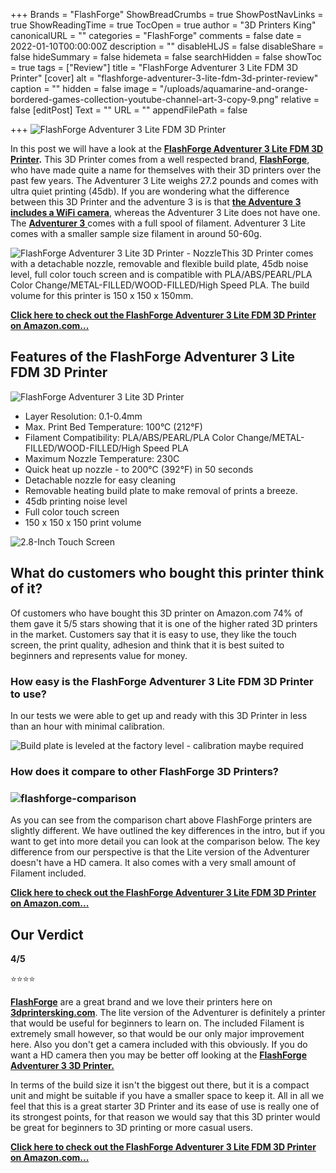 +++
Brands = "FlashForge"
ShowBreadCrumbs = true
ShowPostNavLinks = true
ShowReadingTime = true
TocOpen = true
author = "3D Printers King"
canonicalURL = ""
categories = "FlashForge"
comments = false
date = 2022-01-10T00:00:00Z
description = ""
disableHLJS = false
disableShare = false
hideSummary = false
hidemeta = false
searchHidden = false
showToc = true
tags = ["Review"]
title = "FlashForge Adventurer 3 Lite FDM 3D Printer"
[cover]
alt = "flashforge-adventurer-3-lite-fdm-3d-printer-review"
caption = ""
hidden = false
image = "/uploads/aquamarine-and-orange-bordered-games-collection-youtube-channel-art-3-copy-9.png"
relative = false
[editPost]
Text = ""
URL = ""
appendFilePath = false

+++
![FlashForge Adventurer 3 Lite FDM 3D Printer](https://images-na.ssl-images-amazon.com/images/I/51kWqP8ROvL._AC_UL604_SR604,400_.jpg "FlashForge Adventurer 3 Lite FDM 3D Printer")

In this post we will have a look at the [**FlashForge Adventurer 3 Lite FDM 3D Printer**](https://www.amazon.com/FlashForge-Adventurer-Lite-FDM-Printer/dp/B07TYRGWSQ?keywords=flashforge%2Badventurer%2B3%2Blite%2Bfdm%2B3d%2Bprinter&qid=1641847684&sprefix=flashforge%2Badventurer%2B3%2Blite%2Caps%2C152&sr=8-1-spons&spLa=ZW5jcnlwdGVkUXVhbGlmaWVyPUEyMUdQMzk2MFRZM082JmVuY3J5cHRlZElkPUEwMzc1ODE0MTJPWjdZUjM3SDY3RyZlbmNyeXB0ZWRBZElkPUEwNjM1ODE2OVk0SlFOR0JZTk1DJndpZGdldE5hbWU9c3BfYXRmJmFjdGlvbj1jbGlja1JlZGlyZWN0JmRvTm90TG9nQ2xpY2s9dHJ1ZQ&th=1&linkCode=ll1&tag=crosguy-20&linkId=63efd2b3d587b8ede449a39ed3ac7617&language=en_US&ref_=as_li_ss_tl)**.**  This 3D Printer comes from a well respected brand, [**FlashForge**](/category/flashforge), who have made quite a name for themselves with their 3D printers over the past few years.  The Adventurer 3 Lite weighs 27.2 pounds and comes with ultra quiet printing (45db).  If you are wondering what the difference between this 3D Printer and the adventure 3 is is that [**the Adventure 3 includes a WiFi camera**](https/posts/flashforge-adventurer-3-3d-printer/), whereas the Adventurer 3 Lite does not have one. The [**Adventurer 3** ](https/posts/flashforge-adventurer-3-3d-printer/)comes with a full spool of filament. Adventurer 3 Lite comes with a smaller sample size filament in around 50-60g.

![FlashForge Adventurer 3 Lite 3D Printer - Nozzle](https://m.media-amazon.com/images/S/aplus-media/sc/d9ce509f-ecf1-4b29-ac4b-93a818b1fd22.__CR0,0,600,600_PT0_SX300_V1___.jpg)This 3D Printer comes with a detachable nozzle, removable and flexible build plate, 45db noise level, full color touch screen and is compatible with PLA/ABS/PEARL/PLA Color Change/METAL-FILLED/WOOD-FILLED/High Speed PLA.  The build volume for this printer is 150 x 150 x 150mm.

[**Click here to check out the FlashForge Adventurer 3 Lite FDM 3D Printer on Amazon.com...**](https://www.amazon.com/FlashForge-Adventurer-Lite-FDM-Printer/dp/B07TYRGWSQ?keywords=flashforge%2Badventurer%2B3%2Blite%2Bfdm%2B3d%2Bprinter&qid=1641847684&sprefix=flashforge%2Badventurer%2B3%2Blite%2Caps%2C152&sr=8-1-spons&spLa=ZW5jcnlwdGVkUXVhbGlmaWVyPUEyMUdQMzk2MFRZM082JmVuY3J5cHRlZElkPUEwMzc1ODE0MTJPWjdZUjM3SDY3RyZlbmNyeXB0ZWRBZElkPUEwNjM1ODE2OVk0SlFOR0JZTk1DJndpZGdldE5hbWU9c3BfYXRmJmFjdGlvbj1jbGlja1JlZGlyZWN0JmRvTm90TG9nQ2xpY2s9dHJ1ZQ&th=1&linkCode=ll1&tag=crosguy-20&linkId=63efd2b3d587b8ede449a39ed3ac7617&language=en_US&ref_=as_li_ss_tl)

## Features of the FlashForge Adventurer 3 Lite FDM 3D Printer

![FlashForge Adventurer 3 Lite 3D Printer](https://m.media-amazon.com/images/S/aplus-media/sc/7e80f438-1d6e-439d-8ce9-bf3582807196.__CR0,0,1200,371_PT0_SX970_V1___.jpg)

* Layer Resolution: 0.1-0.4mm
* Max. Print Bed Temperature: 100°C (212°F)
* Filament Compatibility: PLA/ABS/PEARL/PLA Color Change/METAL-FILLED/WOOD-FILLED/High Speed PLA
* Maximum Nozzle Temperature: 230C
* Quick heat up nozzle - to 200°C (392°F) in 50 seconds
* Detachable nozzle for easy cleaning
* Removable heating build plate to make removal of prints a breeze.
* 45db printing noise level
* Full color touch screen
* 150 x 150 x 150 print volume

![2.8-Inch Touch Screen](https://m.media-amazon.com/images/S/aplus-media-library-service-media/1a909d86-cdba-43d7-abc4-1d46ea495ffa.__CR0,0,600,600_PT0_SX300_V1___.jpg)

## What do customers who bought this printer think of it?

Of customers who have bought this 3D printer on Amazon.com 74% of them gave it 5/5 stars showing that it is one of the higher rated 3D printers in the market.  Customers say that it is easy to use, they like the touch screen, the print quality, adhesion and think that it is best suited to beginners and represents value for money.

### How easy is the FlashForge Adventurer 3 Lite FDM 3D Printer to use?

In our tests we were able to get up and ready with this 3D Printer in less than an hour with minimal calibration.

![Build plate is leveled at the factory level - calibration maybe required](https://m.media-amazon.com/images/S/aplus-media-library-service-media/606fb83c-6ac8-46c5-95f8-58c16f478031.__CR0,0,800,800_PT0_SX300_V1___.jpg)

### How does it compare to other FlashForge 3D Printers?

### ![flashforge-comparison](/uploads/flashforge-comparison.png "flashforge-comparison")

As you can see from the comparison chart above FlashForge printers are slightly different.  We have outlined the key differences in the intro, but if you want to get into more detail you can look at the comparison below.  The key difference from our perspective is that the Lite version of the Adventurer doesn't have a HD camera.  It also comes with a very small amount of Filament included.

[**Click here to check out the FlashForge Adventurer 3 Lite FDM 3D Printer on Amazon.com...**](https://www.amazon.com/FlashForge-Adventurer-Lite-FDM-Printer/dp/B07TYRGWSQ?keywords=flashforge%2Badventurer%2B3%2Blite%2Bfdm%2B3d%2Bprinter&qid=1641847684&sprefix=flashforge%2Badventurer%2B3%2Blite%2Caps%2C152&sr=8-1-spons&spLa=ZW5jcnlwdGVkUXVhbGlmaWVyPUEyMUdQMzk2MFRZM082JmVuY3J5cHRlZElkPUEwMzc1ODE0MTJPWjdZUjM3SDY3RyZlbmNyeXB0ZWRBZElkPUEwNjM1ODE2OVk0SlFOR0JZTk1DJndpZGdldE5hbWU9c3BfYXRmJmFjdGlvbj1jbGlja1JlZGlyZWN0JmRvTm90TG9nQ2xpY2s9dHJ1ZQ&th=1&linkCode=ll1&tag=crosguy-20&linkId=63efd2b3d587b8ede449a39ed3ac7617&language=en_US&ref_=as_li_ss_tl)

## Our Verdict 

**4/5**

⭐⭐⭐⭐

[**FlashForge**](/category/flashforge) are a great brand and we love their printers here on [**3dprintersking.com**](https://3dprintersking.com).  The lite version of the Adventurer is definitely a printer that would be useful for beginners to learn on.  The included Filament is extremely small however, so that would be our only major improvement here.   Also you don't get a camera included with this obviously.  If you do want a HD camera then you may be better off looking at the [**FlashForge Adventurer 3 3D Printer.**](https/posts/flashforge-adventurer-3-3d-printer/)

In terms of the build size it isn't the biggest out there, but it is a compact unit and might be suitable if you have a smaller space to keep it.  All in all we feel that this is a great starter 3D Printer and its ease of use is really one of its strongest points, for that reason we would say that this 3D printer would be great for beginners to 3D printing or more casual users.

[**Click here to check out the FlashForge Adventurer 3 Lite FDM 3D Printer on Amazon.com...**](https://www.amazon.com/FlashForge-Adventurer-Lite-FDM-Printer/dp/B07TYRGWSQ?keywords=flashforge%2Badventurer%2B3%2Blite%2Bfdm%2B3d%2Bprinter&qid=1641847684&sprefix=flashforge%2Badventurer%2B3%2Blite%2Caps%2C152&sr=8-1-spons&spLa=ZW5jcnlwdGVkUXVhbGlmaWVyPUEyMUdQMzk2MFRZM082JmVuY3J5cHRlZElkPUEwMzc1ODE0MTJPWjdZUjM3SDY3RyZlbmNyeXB0ZWRBZElkPUEwNjM1ODE2OVk0SlFOR0JZTk1DJndpZGdldE5hbWU9c3BfYXRmJmFjdGlvbj1jbGlja1JlZGlyZWN0JmRvTm90TG9nQ2xpY2s9dHJ1ZQ&th=1&linkCode=ll1&tag=crosguy-20&linkId=63efd2b3d587b8ede449a39ed3ac7617&language=en_US&ref_=as_li_ss_tl)